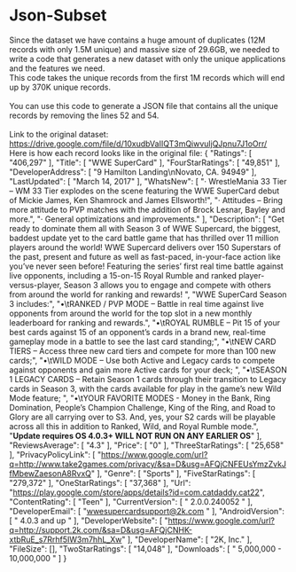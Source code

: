 # Json-Subset
Since the dataset we have contains a huge amount of duplicates (12M records with only 1.5M unique) and massive size of 29.6GB, we needed to write a code that generates a new dataset with only the unique applications and the features we need.  
This code takes the unique records from the first 1M records which will end up by 370K unique records.  \
\
You can use this code to generate a JSON file that contains all the unique records by removing the lines 52 and 54.  \
\
Link to the original dataset: https://drive.google.com/file/d/10xudbVaIIQT3mQiwvuljQJpnu7J1oOrr/
\
Here is how each record looks like in the original file:
{
  "Ratings": [
    "406,297"
  ],
  "Title": [
    "WWE SuperCard"
  ],
  "FourStarRatings": [
    "49,851"
  ],
  "DeveloperAddress": [
    "9 Hamilton Landing\nNovato, CA. 94949"
  ],
  "LastUpdated": [
    "March 14, 2017"
  ],
  "WhatsNew": [
    "· WrestleMania 33 Tier – WM 33 Tier explodes on the scene featuring the WWE SuperCard debut of Mickie James, Ken Shamrock and James Ellsworth!",
    "· Attitudes – Bring more attitude to PVP matches with the addition of Brock Lesnar, Bayley and more.",
    "· General optimizations and improvements."
  ],
  "Description": [
    "Get ready to dominate them all with Season 3 of WWE Supercard, the biggest, baddest update yet to the card battle game that has thrilled over 11 million players around the world! WWE Supercard delivers over 150 Superstars of the past, present and future as well as fast-paced, in-your-face action like you’ve never seen before!  Featuring the series’ first real time battle against live opponents, including a 15-on-15 Royal Rumble and ranked player-versus-player, Season 3 allows you to engage and compete with others from around the world for ranking and rewards! ",
    "WWE SuperCard Season 3 includes:",
    "•\tRANKED / PVP MODE – Battle in real time against live opponents from around the world for the top slot in a new monthly leaderboard for ranking and rewards.",
    "•\tROYAL RUMBLE – Pit 15 of your best cards against 15 of an opponent’s cards in a brand new, real-time gameplay mode in a battle to see the last card standing;",
    "•\tNEW CARD TIERS – Access three new card tiers and compete for more than 100 new cards;",
    "•\tWILD MODE – Use both Active and Legacy cards to compete against opponents and gain more Active cards for your deck; ",
    "•\tSEASON 1 LEGACY CARDS – Retain Season 1 cards through their transition to Legacy cards in Season 3, with the cards available for play in the game’s new Wild Mode feature; ",
    "•\tYOUR FAVORITE MODES  - Money in the Bank, Ring Domination, People’s Champion Challenge, King of the Ring, and Road to Glory are all carrying over to S3. And, yes, your S2 cards will be playable across all this in addition to Ranked, Wild, and Royal Rumble mode.",
    "**Update requires OS 4.0.3+ WILL NOT RUN ON ANY EARLIER OS**"
  ],
  "ReviewsAverage": [
    "4.3"
  ],
  "Price": [
    "0"
  ],
  "ThreeStarRatings": [
    "25,658"
  ],
  "PrivacyPolicyLink": [
    "https://www.google.com/url?q=http://www.take2games.com/privacy/&sa=D&usg=AFQjCNFEUsYmzZvkJfMbewZaesonA8RvxQ"
  ],
  "Genre": [
    "Sports"
  ],
  "FiveStarRatings": [
    "279,372"
  ],
  "OneStarRatings": [
    "37,368"
  ],
  "Url": "https://play.google.com/store/apps/details?id=com.catdaddy.cat22",
  "ContentRating": [
    "Teen"
  ],
  "CurrentVersion": [
    " 2.0.0.240052  "
  ],
  "DeveloperEmail": [
    "wwesupercardsupport@2k.com "
  ],
  "AndroidVersion": [
    "      4.0.3 and up    "
  ],
  "DeveloperWebsite": [
    "https://www.google.com/url?q=http://support.2k.com/&sa=D&usg=AFQjCNHK-xtbRuE_s7Rrhf5IW3m7hhL_Xw"
  ],
  "DeveloperName": [
    "2K, Inc."
  ],
  "FileSize": [],
  "TwoStarRatings": [
    "14,048"
  ],
  "Downloads": [
    "  5,000,000 - 10,000,000  "
  ]
}
